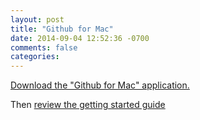 ```yaml
---
layout: post
title: "Github for Mac"
date: 2014-09-04 12:52:36 -0700
comments: false
categories:
---
```


[Download the "Github for Mac" application.](https://mac.github.com/)

Then [review the getting started guide](https://mac.github.com/help.html)
